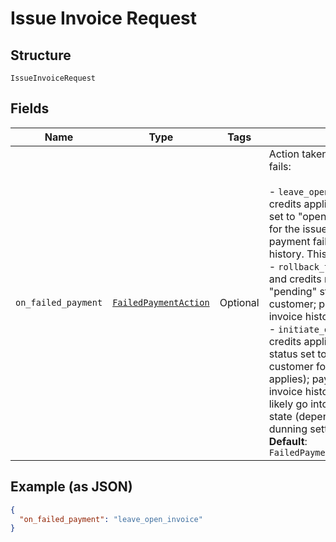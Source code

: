 
# Issue Invoice Request

## Structure

`IssueInvoiceRequest`

## Fields

| Name | Type | Tags | Description |
|  --- | --- | --- | --- |
| `on_failed_payment` | [`FailedPaymentAction`](../../doc/models/failed-payment-action.md) | Optional | Action taken when payment for an invoice fails:<br><br>- `leave_open_invoice` - prepayments and credits applied to invoice; invoice status set to "open"; email sent to the customer for the issued invoice (if setting applies); payment failure recorded in the invoice history. This is the default option.<br>- `rollback_to_pending` - prepayments and credits not applied; invoice remains in "pending" status; no email sent to the customer; payment failure recorded in the invoice history.<br>- `initiate_dunning` - prepayments and credits applied to the invoice; invoice status set to "open"; email sent to the customer for the issued invoice (if setting applies); payment failure recorded in the invoice history; subscription will  most likely go into "past_due" or "canceled" state (depending upon net terms and dunning settings).<br>**Default**: `FailedPaymentAction::LEAVE_OPEN_INVOICE` |

## Example (as JSON)

```json
{
  "on_failed_payment": "leave_open_invoice"
}
```

